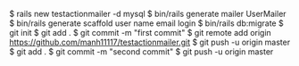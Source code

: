 $ rails new testactionmailer -d mysql
$ bin/rails generate mailer UserMailer
$ bin/rails generate scaffold user name email login
$ bin/rails db:migrate
$ git init
$ git add .
$ git commit -m "first commit"
$ git remote add origin https://github.com/manh11117/testactionmailer.git
$ git push -u origin master
$ git add .
$ git commit -m "second commit"
$ git push -u origin master

